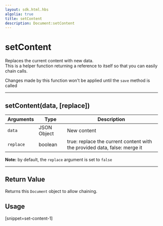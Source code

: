 ```yaml
---
layout: sdk.html.hbs
algolia: true
title: setContent
description: Document:setContent
---
```

  

# setContent
Replaces the current content with new data.  
This is a helper function returning a reference to itself so that you can easily chain calls.

<aside class="notice">
Changes made by this function won't be applied until the <code>save</code> method is called
</aside>

---

## setContent(data, [replace])

| Arguments | Type | Description |
|---------------|---------|----------------------------------------|
| ``data`` | JSON Object | New content |
| ``replace`` | boolean | true: replace the current content with the provided data, false: merge it |

**Note:** by default, the ``replace`` argument is set to ``false``

---

## Return Value

Returns this `Document` object to allow chaining.

## Usage

[snippet=set-content-1]
